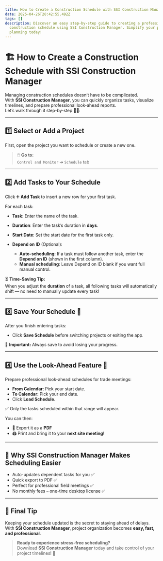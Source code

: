 ```yaml
---
title: How to Create a Construction Schedule with SSI Construction Manager
date: 2025-04-26T20:42:55.492Z
tags: []
description: Discover an easy step-by-step guide to creating a professional
  construction schedule using SSI Construction Manager. Simplify your project
  planning today!
---
```

<!--StartFragment-->

# 🏗️ How to Create a Construction Schedule with SSI Construction Manager

Managing construction schedules doesn’t have to be complicated.\
With **SSI Construction Manager**, you can quickly organize tasks, visualize timelines, and prepare professional look-ahead reports.\
Let’s walk through it step-by-step 👷‍♂️:

- - -

## 1️⃣ Select or Add a Project

First, open the project you want to schedule or create a new one.

> 🖱️ **Go to:**\
> `Control and Monitor` ➔ `Schedule` tab

- - -

## 2️⃣ Add Tasks to Your Schedule

Click ➕ **Add Task** to insert a new row for your first task.

For each task:

* **Task**: Enter the name of the task.
* **Duration**: Enter the task’s duration in **days**.
* **Start Date**: Set the start date for the first task only.
* **Depend on ID** (Optional):

  * **Auto-scheduling**: If a task must follow another task, enter the **Depend on ID** (shown in the first column).
  * **Manual scheduling**: Leave Depend on ID blank if you want full manual control.

⏳ **Time-Saving Tip:**\
When you adjust the **duration** of a task, all following tasks will automatically shift — no need to manually update every task!

- - -

## 3️⃣ Save Your Schedule 💾

After you finish entering tasks:

* Click **Save Schedule** before switching projects or exiting the app.

🔔 **Important:** Always save to avoid losing your progress.

- - -

## 4️⃣ Use the Look-Ahead Feature 📅

Prepare professional look-ahead schedules for trade meetings:

* **From Calendar**: Pick your start date.
* **To Calendar**: Pick your end date.
* Click **Load Schedule**.

✅ Only the tasks scheduled within that range will appear.

You can then:

* 📄 Export it as a **PDF**
* 🖨️ Print and bring it to your **next site meeting**!

- - -

## 🚀 Why SSI Construction Manager Makes Scheduling Easier

* Auto-updates dependent tasks for you ✅
* Quick export to PDF ✅
* Perfect for professional field meetings ✅
* No monthly fees – one-time desktop license ✅

- - -

## 📣 Final Tip

Keeping your schedule updated is the secret to staying ahead of delays.\
With **SSI Construction Manager**, project organization becomes **easy, fast, and professional**.

> **Ready to experience stress-free scheduling?**\
> Download **SSI Construction Manager** today and take control of your project timelines! 🎯

<!--EndFragment-->